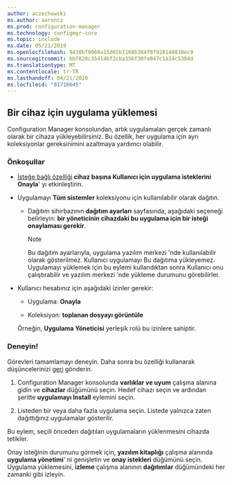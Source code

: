 ```yaml
---
author: aczechowski
ms.author: aaroncz
ms.prod: configuration-manager
ms.technology: configmgr-core
ms.topic: include
ms.date: 05/21/2019
ms.openlocfilehash: 9438bf9968a15d65b1168b384f0f928148838ec9
ms.sourcegitcommit: bbf820c35414bf2cba356f30fe047c1a34c5384d
ms.translationtype: MT
ms.contentlocale: tr-TR
ms.lasthandoff: 04/21/2020
ms.locfileid: "81716645"
---
```

## <a name="install-applications-for-a-device"></a><a name="bkmk_device-app"></a>Bir cihaz için uygulama yüklemesi

<!--4402180-->

Configuration Manager konsolundan, artık uygulamaları gerçek zamanlı olarak bir cihaza yükleyebilirsiniz. Bu özellik, her uygulama için ayrı koleksiyonlar gereksinimini azaltmaya yardımcı olabilir.

### <a name="prerequisites"></a>Önkoşullar

- [İsteğe bağlı özelliği](../../../../servers/manage/install-in-console-updates.md#bkmk_options) **cihaz başına Kullanıcı için uygulama isteklerini Onayla**' yı etkinleştirin.  

- Uygulamayı **Tüm sistemler** koleksiyonu için kullanılabilir olarak dağıtın.  

    - Dağıtım sihirbazının **dağıtım ayarları** sayfasında, aşağıdaki seçeneği belirleyin: **bir yöneticinin cihazdaki bu uygulama için bir isteği onaylaması gerekir**.  

        > [!Note]  
        > Bu dağıtım ayarlarıyla, uygulama yazılım merkezi 'nde kullanılabilir olarak gösterilmez. Kullanıcı uygulamayı Bu dağıtıma yükleyemez. Uygulamayı yüklemek için bu eylemi kullandıktan sonra Kullanıcı onu çalıştırabilir ve yazılım merkezi 'nde yükleme durumunu görebilirler.

- Kullanıcı hesabınız için aşağıdaki izinler gerekir:

    - Uygulama: **Onayla**

    - Koleksiyon: **toplanan dosyayı görüntüle**

    Örneğin, **Uygulama Yöneticisi** yerleşik rolü bu izinlere sahiptir.

### <a name="try-it-out"></a>Deneyin!

Görevleri tamamlamayı deneyin. Daha sonra bu özelliği kullanarak düşüncelerinizi [geri](../../../../understand/find-help.md#product-feedback) gönderin.

1. Configuration Manager konsolunda **varlıklar ve uyum** çalışma alanına gidin ve **cihazlar** düğümünü seçin. Hedef cihazı seçin ve ardından şeritte **uygulamayı Install** eylemini seçin.

1. Listeden bir veya daha fazla uygulama seçin. Listede yalnızca zaten dağıttığınız uygulamalar gösterilir.

Bu eylem, seçili önceden dağıtılan uygulamaların yüklenmesini cihazda tetikler.

Onay isteğinin durumunu görmek için, **yazılım kitaplığı** çalışma alanında **uygulama yönetimi**' ni genişletin ve **onay istekleri** düğümünü seçin. Uygulama yüklemesini, **izleme** çalışma alanının **dağıtımlar** düğümündeki her zamanki gibi izleyin.
